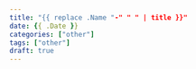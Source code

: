 ```yaml
---
title: "{{ replace .Name "-" " " | title }}"
date: {{ .Date }}
categories: ["other"]
tags: ["other"]
draft: true
---
```


